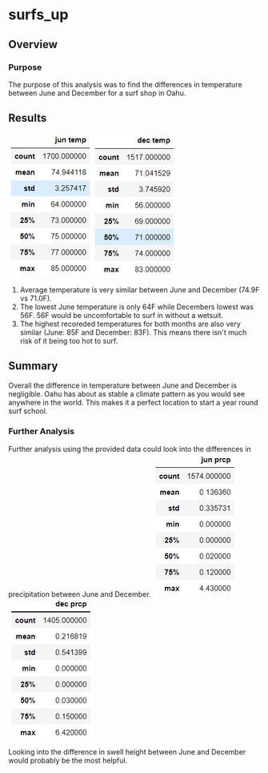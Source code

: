 # surfs_up

## Overview
### Purpose
The purpose of this analysis was to find the differences in temperature between June and December for a surf shop in Oahu.

## Results

![jun temp](Resources/jun_temp.PNG)
![dec temp](Resources/dec_temp.PNG)

1. Average temperature is very similar between June and December (74.9F vs 71.0F).
2. The lowest June temperature is only 64F while Decembers lowest was 56F.  56F would be uncomfortable to surf in without a wetsuit.
3. The highest recoreded temperatures for both months are also very similar (June: 85F and December: 83F). This means there isn't much risk of it being too hot to surf.

## Summary
Overall the difference in temperature between June and December is negligible. Oahu has about as stable a climate pattern as you would see anywhere in the world.  This makes it a perfect location to start a year round surf school.

### Further Analysis
Further analysis using the provided data could look into the differences in precipitation between June and December.
![jun prcp](Resources/jun_prcp.PNG)
![dec prcp](Resources/dec_prcp.PNG)

Looking into the difference in swell height between June and December would probably be the most helpful.



